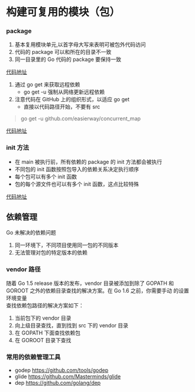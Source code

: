 # 构建可复用的模块（包）

### package  

1. 基本复⽤模块单元,以⾸字⺟⼤写来表明可被包外代码访问
2. 代码的 package 可以和所在的⽬录不⼀致
3. 同⼀⽬录⾥的 Go 代码的 package 要保持⼀致

[代码地址](../code/go_learning/src/ch15/client/package_test.go)

1. 通过 go get 来获取远程依赖
    * go get -u 强制从⽹络更新远程依赖
2. 注意代码在 GitHub 上的组织形式，以适应 go get
    * 直接以代码路径开始，不要有 src

> go get -u github.com/easierway/concurrent_map

[代码地址](../code/go_learning/src/ch15/remote_package/remote_package_test.go)

### init ⽅法  

* 在 main 被执⾏前，所有依赖的 package 的 init ⽅法都会被执⾏
* 不同包的 init 函数按照包导⼊的依赖关系决定执⾏顺序
* 每个包可以有多个 init 函数
* 包的每个源⽂件也可以有多个 init 函数，这点⽐较特殊

[代码地址](../code/go_learning/src/ch15/series/my_series.go)

## 依赖管理

Go 未解决的依赖问题  
1. 同⼀环境下，不同项⽬使⽤同⼀包的不同版本
2. ⽆法管理对包的特定版本的依赖

### vendor 路径

随着 Go 1.5 release 版本的发布，vendor ⽬录被添加到除了 GOPATH 和
GOROOT 之外的依赖⽬录查找的解决⽅案。在 Go 1.6 之前，你需要⼿动
的设置环境变量  
查找依赖包路径的解决⽅案如下：  
1. 当前包下的 vendor ⽬录
2. 向上级⽬录查找，直到找到 src 下的 vendor ⽬录
3. 在 GOPATH 下⾯查找依赖包
4. 在 GOROOT ⽬录下查找

### 常⽤的依赖管理⼯具  

* godep https://github.com/tools/godep
* glide https://github.com/Masterminds/glide
* dep https://github.com/golang/dep 